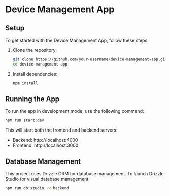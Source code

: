 # Device Management App

## Setup

To get started with the Device Management App, follow these steps:

1. Clone the repository:
   ```bash
   git clone https://github.com/your-username/device-management-app.git
   cd device-management-app
   ```

2. Install dependencies:
   ```bash
   npm install
   ```

## Running the App

To run the app in development mode, use the following command:

```bash
npm run start:dev
```

This will start both the frontend and backend servers:

- Backend: http://localhost:4000
- Frontend: http://localhost:3000

## Database Management

This project uses Drizzle ORM for database management. To launch Drizzle Studio for visual database management:

```bash
npm run db:studio -w backend
```